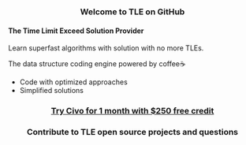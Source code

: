 <h3 align="center">
Welcome to TLE on GitHub</h3> 

<h4 > The Time Limit Exceed Solution Provider </h4>
<p>
Learn superfast algorithms with solution with no more TLEs.

The data structure coding engine powered by coffee☕

- Code with optimized approaches 
- Simplified solutions
</p>

<h3 align="center"><a href="https://www.civo.com/signup"> Try Civo for 1 month with $250 free credit </a></h3>
<h3 align="center">Contribute to TLE open source projects and questions</h3>
<p align="center">
